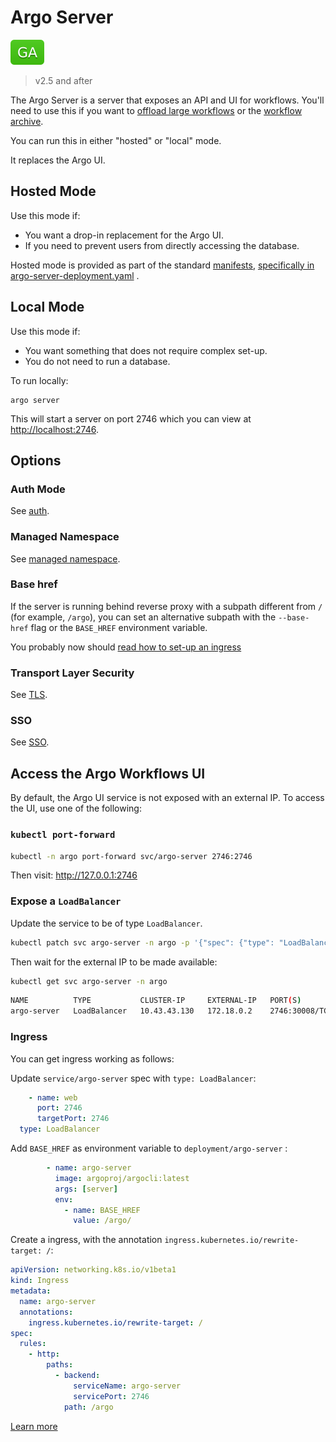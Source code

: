 # Argo Server

![GA](assets/ga.svg)

> v2.5 and after

The Argo Server is a server that exposes an API and UI for workflows. You'll need to use this if you want to [offload large workflows](offloading-large-workflows.md) or the [workflow archive](workflow-archive.md).

You can run this in either "hosted" or "local" mode.

It replaces the Argo UI.

## Hosted Mode

Use this mode if:

* You want a drop-in replacement for the Argo UI.
* If you need to prevent users from directly accessing the database.

Hosted mode is provided as part of the standard [manifests](https://github.com/argoproj/argo/blob/master/manifests), [specifically in argo-server-deployment.yaml](https://github.com/argoproj/argo/blob/master/manifests/base/argo-server/argo-server-deployment.yaml) .

## Local Mode

Use this mode if:

* You want something that does not require complex set-up.
* You do not need to run a database.

To run locally:

```
argo server
```

This will start a server on port 2746 which you can view at [http://localhost:2746](http://localhost:2746).

## Options

### Auth Mode

See [auth](argo-server-auth-mode.md).

### Managed Namespace

See [managed namespace](managed-namespace.md).

### Base href

If the server is running behind reverse proxy with a subpath different from `/` (for example, 
`/argo`), you can set an alternative subpath with the `--base-href` flag or the `BASE_HREF` 
environment variable.

You probably now should [read how to set-up an ingress](#ingress)

### Transport Layer Security

See [TLS](tls.md).

### SSO 

See [SSO](argo-server-sso.md).


## Access the Argo Workflows UI

By default, the Argo UI service is not exposed with an external IP. To access the UI, use one of the
following:

### `kubectl port-forward`

```sh
kubectl -n argo port-forward svc/argo-server 2746:2746
```

Then visit: http://127.0.0.1:2746


### Expose a `LoadBalancer`

Update the service to be of type `LoadBalancer`.

```sh
kubectl patch svc argo-server -n argo -p '{"spec": {"type": "LoadBalancer"}}'
```

Then wait for the external IP to be made available:

```sh
kubectl get svc argo-server -n argo
```
```sh
NAME          TYPE           CLUSTER-IP     EXTERNAL-IP   PORT(S)          AGE
argo-server   LoadBalancer   10.43.43.130   172.18.0.2    2746:30008/TCP   18h
```

### Ingress

You can get ingress working as follows:

Update `service/argo-server` spec with `type: LoadBalancer`:

```yaml
    - name: web
      port: 2746
      targetPort: 2746
  type: LoadBalancer
```

Add `BASE_HREF` as environment variable to `deployment/argo-server` :


```yaml
        - name: argo-server
          image: argoproj/argocli:latest
          args: [server]
          env:
            - name: BASE_HREF
              value: /argo/
```

Create a ingress, with the annotation `ingress.kubernetes.io/rewrite-target: /`:

```yaml
apiVersion: networking.k8s.io/v1beta1
kind: Ingress
metadata:
  name: argo-server
  annotations:
    ingress.kubernetes.io/rewrite-target: /
spec:
  rules:
    - http:
        paths:
          - backend:
              serviceName: argo-server
              servicePort: 2746
            path: /argo
```

[Learn more](https://github.com/argoproj/argo/issues/3080)
